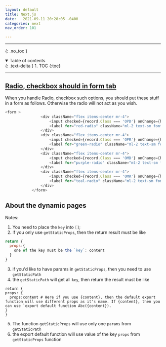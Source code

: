 ```yaml
---
layout: default
title: Next.js
date:   2021-09-11 20:28:05 -0400
categories: next
nav_order: 101

---
```


---
{: .no_toc }

<details open markdown="block">
  <summary>
    Table of contents
  </summary>
  {: .text-delta }
1. TOC
{:toc}
</details>

---

## [Radio, checkbox should in form tab](http://react.tips/radio-buttons-in-reactjs/)

When you handle Radio, checkbox such options, you should put these stuff in a form as follows. Otherwise the radio will not act as you wish.

```javascript
<form >
                <div className="flex items-center mr-4">
                    <input checked={record.Class === 'OPD'} onChange={handleChange}  id={record['ID']} type="radio" value="OPD" name="colored-radio" className="w-4 h-4 text-red-600 bg-gray-100 border-gray-300 focus:ring-red-500 dark:focus:ring-red-600 dark:ring-offset-gray-800 focus:ring-2 dark:bg-gray-700 dark:border-gray-600" />
                    <label for="red-radio" className="ml-2 text-sm font-medium text-gray-900 dark:text-gray-300">OPD</label>
                </div>
                <div className="flex items-center mr-4">
                    <input checked={record.Class === 'OPR'} onChange={handleChange} id={record['ID']} type="radio" value="OPR" name="colored-radio" className="w-4 h-4 text-green-600 bg-gray-100 border-gray-300 focus:ring-green-500 dark:focus:ring-green-600 dark:ring-offset-gray-800 focus:ring-2 dark:bg-gray-700 dark:border-gray-600" />
                    <label for="green-radio" className="ml-2 text-sm font-medium text-gray-900 dark:text-gray-300">OPR</label>
                </div>
                <div className="flex items-center mr-4">
                    <input checked={record.Class === 'OMD'} onChange={handleChange} id={record['ID']} type="radio" value="OMD" name="colored-radio" className="w-4 h-4 text-purple-600 bg-gray-100 border-gray-300 focus:ring-purple-500 dark:focus:ring-purple-600 dark:ring-offset-gray-800 focus:ring-2 dark:bg-gray-700 dark:border-gray-600" />
                    <label for="purple-radio" className="ml-2 text-sm font-medium text-gray-900 dark:text-gray-300">OMD</label>
                </div>
                <div className="flex items-center mr-4">
                    <input checked={record.Class === 'OMR'} onChange={handleChange} id={record['ID']} type="radio" value="OMR" name="colored-radio" className="w-4 h-4 text-orange-500 bg-gray-100 border-gray-300 focus:ring-teal-500 dark:focus:ring-teal-600 dark:ring-offset-gray-800 focus:ring-2 dark:bg-gray-700 dark:border-gray-600" />
                    <label for="teal-radio" className="ml-2 text-sm font-medium text-gray-900 dark:text-gray-300">OMR</label>
                </div>
            </form>

```

## About the dynamic pages

Notes:
1. You need to place the `key` into `[]`;
2. If you only use `getStaticProps`, then the return result must be like
  ```javascript
  return {
    props:{
      one of the key must be the `key`: content
    }
  }
 ```
3.   if you'd like to have params in `getStaticProps`, then you need to use `getStaticPath`
4.   the `getStaticPath` will get all `key`, then return the result must be like
  ```JS
  return {
  props: {
    props:content # Here if you use {content}, then the default export function will use different props as it's name. If {content}, then you can use `export default function Abc({content}).
}
}
 ```
5.   The function `getStaticProps` will use only one `params` from `getStaticPath`
6.   the export default function will use value of the  key `props` from `getStaticProps` function
